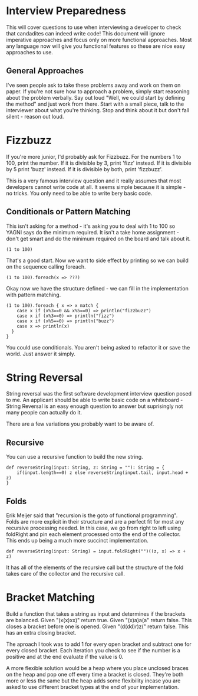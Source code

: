 Interview Preparedness
======================

This will cover questions to use when interviewing a developer to check that candadites can indeed write code!
This document will ignore imperative approaches and focus only on more functional approaches. Most any language now will give you functional features so these are nice easy approaches to use.

General Approaches
------------------

I've seen people ask to take these problems away and work on them on paper. If you're not sure how to approach a problem, simply start reasoning about the problem verbally. Say out loud "Well, we could start by defining the method" and just work from there. Start with a small piece, talk to the interviewer about what you're thinking. Stop and think about it but don't fall silent - reason out loud.

Fizzbuzz
========

If you're more junior, I'd probably ask for Fizzbuzz. For the numbers 1 to 100, print the number. If it is divisible by 3, print 'fizz' instead. If it is divisible by 5 print 'buzz' instead. If it is divisible by both, print 'fizzbuzz'.

This is a very famous interview question and it really assumes that most developers cannot write code at all. It seems simple because it is simple - no tricks. You only need to be able to write bery basic code.

Conditionals or Pattern Matching
--------------------------------

This isn't asking for a method - it's asking you to deal with 1 to 100 so YAGNI says do the minimum required. It isn't a take home assignment - don't get smart and do the minimum required on the board and talk about it.

    (1 to 100)
    
That's a good start. Now we want to side effect by printing so we can build on the sequence calling foreach.

    (1 to 100).foreach(x => ???)
    
Okay now we have the structure defined - we can fill in the implementation with pattern matching.

    (1 to 100).foreach { x => x match { 
        case x if (x%3==0 && x%5==0) => println("fizzbuzz")
        case x if (x%3==0) => println("fizz")
        case x if (x%5==0) => println("buzz")
        case x => println(x)
      }
    }

You could use conditionals. You aren't being asked to refactor it or save the world. Just answer it simply.    
    
String Reversal
===============
String reversal was the first software development interview question posed to me. An applicant should be able to write basic code on a whiteboard - String Reversal is an easy enough question to answer but suprisingly not many people can actually do it.

There are a few variations you probably want to be aware of. 

Recursive
---------
You can use a recursive function to build the new string.

    def reverseString(input: String, z: String = ""): String = {
        if(input.length==0) z else reverseString(input.tail, input.head + z)
    }

Folds
-----
Erik Meijer said that "recursion is the goto of functional programming". Folds are more explicit in their structure and are a perfect fit for most any recursive processing needed. In this case, we go from right to left using foldRight and pin each element processed onto the end of the collector. This ends up being a much more succinct implementation.

    def reverseString(input: String) = input.foldRight("")((z, x) => x + z)

It has all of the elements of the recursive call but the structure of the fold takes care of the collector and the recursive call. 

Bracket Matching
================
Build a function that takes a string as input and determines if the brackets are balanced. 
Given "(x(x)xx)" return true.
Given "(x)a)a(a" return false. This closes a bracket before one is opened.
Given "(d(dd)r)z(" return false. This has an extra closing bracket.

The aproach I took was to add 1 for every open bracket and subtract one for every closed bracket. Each iteration you check to see if the number is a positive and at the end evaluate if the value is 0.

A more flexible solution would be a heap where you place unclosed braces on the heap and pop one off every time a bracket is closed. They're both more or less the same but the heap adds some flexibility incase you are asked to use different bracket types at the end of your implementation. 
